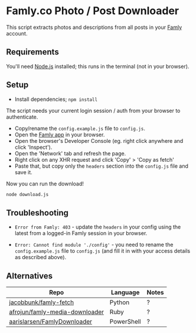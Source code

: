 # Famly.co Photo / Post Downloader

This script extracts photos and descriptions from all posts in your [Famly](https://www.famly.co/) account.

## Requirements

You'll need [Node.js](https://nodejs.org/en/) installed; this runs in the terminal (not in your browser).

## Setup

- Install dependencies; `npm install`

The script needs your current login session / auth from your browser to authenticate.

- Copy/rename the `config.example.js` file to `config.js`.
- Open the [Famly app](https://app.famly.co/#/account/feed) in your browser.
- Open the browser's Developer Console (eg. right click anywhere and click 'Inspect').
- Open the 'Network' tab and refresh the page.
- Right click on any XHR request and click 'Copy' > 'Copy as fetch'
- Paste that, but copy only the `headers` section into the `config.js` file and save it.

Now you can run the download!

```sh
node download.js
```

## Troubleshooting

- `Error from Famly: 403` - update the `headers` in your config using the latest from a logged-in Famly session in your browser.

- `Error: Cannot find module './config'` - you need to rename the `config.example.js` file to `config.js` (and fill it in with your access details as described above).

## Alternatives

| Repo | Language | Notes |
| --- | --- | --- |
| [jacobbunk/famly-fetch](https://github.com/jacobbunk/famly-fetch) | Python | ? |
| [afrojun/famly-media-downloader](https://github.com/afrojun/famly-media-downloader) | Ruby | ? |
| [aarislarsen/FamlyDownloader](https://github.com/aarislarsen/FamlyDownloader) | PowerShell | ? |
